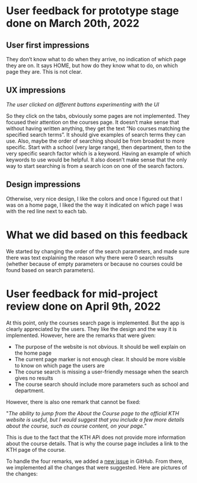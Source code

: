 # User feedback for prototype stage done on March 20th, 2022

## User first impressions

They don’t know what to do when they arrive, no indication of which page they are on. It says HOME, but how do they know what to do, on which page they are. This is not clear.

## UX impressions

_The user clicked on different buttons experimenting with the UI_

So they click on the tabs, obviously some pages are not implemented. They focused their attention on the courses page. It doesn’t make sense that without having written anything, they get the text “No courses matching the specified search terms”. It should give examples of search terms they can use. Also, maybe the order of searching should be from broadest to more specific. Start with a school (very large range), then department, then to the very specific search factor which is a keyword. Having an example of which keywords to use would be helpful. It also doesn’t make sense that the only way to start searching is from a search icon on one of the search factors.

## Design impressions

Otherwise, very nice design, I like the colors and once I figured out that I was on a home page, I liked the the way it indicated on which page I was with the red line next to each tab.

# What we did based on this feedback

We started by changing the order of the search parameters, and made sure there was text explaining the reason why there were 0 search results (whether because of empty parameters or because no courses could be found based on search parameters).

# User feedback for mid-project review done on April 9th, 2022

At this point, only the courses search page is implemented. But the app is clearly appreciated by the users. They like the design and the way it is implemented. However, here are the remarks that were given:

-   The purpose of the website is not obvious. It should be well explain on the home page
-   The current page marker is not enough clear. It should be more visible to know on which page the users are
-   The course search is missing a user-friendly message when the search gives no results
-   The course search should include more parameters such as school and department.

However, there is also one remark that cannot be fixed:

"_The ability to jump from the About the Course page to the official KTH website is useful, but I would suggest that you include a few more details about the course, such as course content, on your page._"

This is due to the fact that the KTH APi does not provide more information about the course details. That is why the course page includes a link to the KTH page of the course.

To handle the four remarks, we added a [new issue](https://github.com/BastienFaivre/ExchangeHub/issues/16) in GitHub. From there, we implemented all the changes that were suggested. Here are pictures of the changes:

